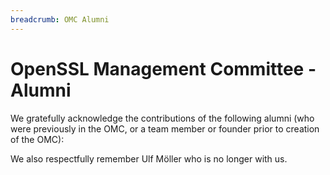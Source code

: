 ```yaml
---
breadcrumb: OMC Alumni
---
```

# OpenSSL Management Committee - Alumni

We gratefully acknowledge the contributions of the following alumni (who
were previously in the OMC, or a team member or founder prior to
creation of the OMC):

<p><!--#include virtual="omc-alumni.inc" --></p>

We also respectfully remember Ulf Möller who is no longer with us.
